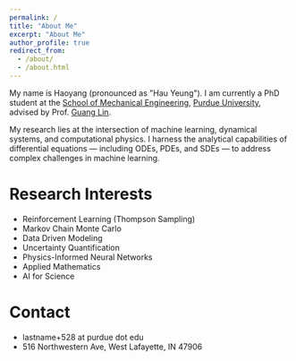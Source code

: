 ```yaml
---
permalink: /
title: "About Me"
excerpt: "About Me"
author_profile: true
redirect_from:
  - /about/
  - /about.html
---
```


My name is Haoyang (pronounced as "Hau Yeung"). I am currently a PhD student at the [School of Mechanical Engineering](https://engineering.purdue.edu/ME), [Purdue University](https://www.purdue.edu/), advised by Prof. [Guang Lin](https://www.math.purdue.edu/~lin491/).

My research lies at the intersection of machine learning, dynamical systems, and computational physics. I harness the analytical capabilities of differential equations — including ODEs, PDEs, and SDEs — to address complex challenges in machine learning.

Research Interests
======
* Reinforcement Learning (Thompson Sampling)
* Markov Chain Monte Carlo
* Data Driven Modeling
* Uncertainty Quantification
* Physics-Informed Neural Networks
* Applied Mathematics
* AI for Science

Contact
======
* lastname+528 at purdue dot edu
* 516 Northwestern Ave, West Lafayette, IN 47906
